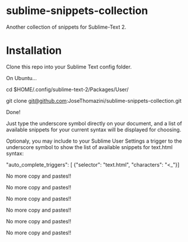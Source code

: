 sublime-snippets-collection
===========================

Another collection of snippets for Sublime-Text 2.

Installation
============

Clone this repo into your Sublime Text config folder.

On Ubuntu...

cd $HOME/.config/sublime-text-2/Packages/User/

git clone git@github.com:JoseThomazini/sublime-snippets-collection.git

Done!

Just type the underscore symbol directly on your document, and a list of
available snippets for your current syntax will be displayed for choosing.

Optionaly, you may include to your Sublime User Settings a trigger to the
underscore symbol to show the list of available snippets for text.html syntax:

"auto_complete_triggers": [ {"selector": "text.html", "characters": "<_"}]

No more copy and pastes!!

No more copy and pastes!!

No more copy and pastes!!

No more copy and pastes!!

No more copy and pastes!!

No more copy and pastes!!
